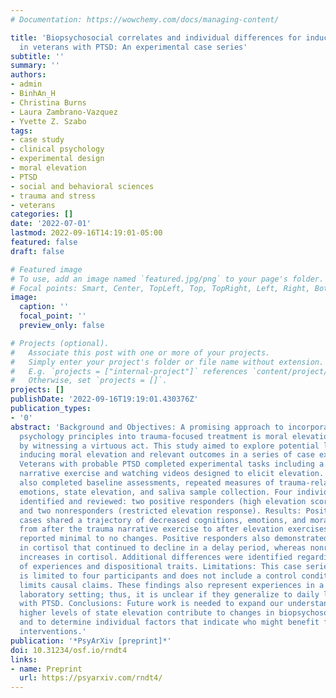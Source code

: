 ```yaml
---
# Documentation: https://wowchemy.com/docs/managing-content/

title: 'Biopsychosocial correlates and individual differences for inducing moral elevation
  in veterans with PTSD: An experimental case series'
subtitle: ''
summary: ''
authors:
- admin
- BinhAn_H
- Christina Burns
- Laura Zambrano-Vazquez
- Yvette Z. Szabo
tags:
- case study
- clinical psychology
- experimental design
- moral elevation
- PTSD
- social and behavioral sciences
- trauma and stress
- veterans
categories: []
date: '2022-07-01'
lastmod: 2022-09-16T14:19:01-05:00
featured: false
draft: false

# Featured image
# To use, add an image named `featured.jpg/png` to your page's folder.
# Focal points: Smart, Center, TopLeft, Top, TopRight, Left, Right, BottomLeft, Bottom, BottomRight.
image:
  caption: ''
  focal_point: ''
  preview_only: false

# Projects (optional).
#   Associate this post with one or more of your projects.
#   Simply enter your project's folder or file name without extension.
#   E.g. `projects = ["internal-project"]` references `content/project/deep-learning/index.md`.
#   Otherwise, set `projects = []`.
projects: []
publishDate: '2022-09-16T19:19:01.430376Z'
publication_types:
- '0'
abstract: 'Background and Objectives: A promising approach to incorporate positive
  psychology principles into trauma-focused treatment is moral elevation—feeling inspired
  by witnessing a virtuous act. This study aimed to explore potential links between
  inducing moral elevation and relevant outcomes in a series of case examples. Methods:
  Veterans with probable PTSD completed experimental tasks including a written trauma
  narrative exercise and watching videos designed to elicit elevation. Participants
  also completed baseline assessments, repeated measures of trauma-related cognitions,
  emotions, state elevation, and saliva sample collection. Four individual cases were
  identified and reviewed: two positive responders (high elevation scores after videos)
  and two nonresponders (restricted elevation response). Results: Positive responder
  cases shared a trajectory of decreased cognitions, emotions, and moral injury distress
  from after the trauma narrative exercise to after elevation exercises, whereas nonresponders
  reported minimal to no changes. Positive responders also demonstrated decreases
  in cortisol that continued to decline in a delay period, whereas nonresponders demonstrated
  increases in cortisol. Additional differences were identified regarding history
  of experiences and dispositional traits. Limitations: This case series analysis
  is limited to four participants and does not include a control condition, which
  limits causal claims. These findings also represent experiences in a controlled
  laboratory setting; thus, it is unclear if they generalize to daily life for veterans
  with PTSD. Conclusions: Future work is needed to expand our understanding of whether
  higher levels of state elevation contribute to changes in biopsychosocial outcomes,
  and to determine individual factors that indicate who might benefit from elevation-based
  interventions.'
publication: '*PsyArXiv [preprint]*'
doi: 10.31234/osf.io/rndt4
links:
- name: Preprint
  url: https://psyarxiv.com/rndt4/
---
```

